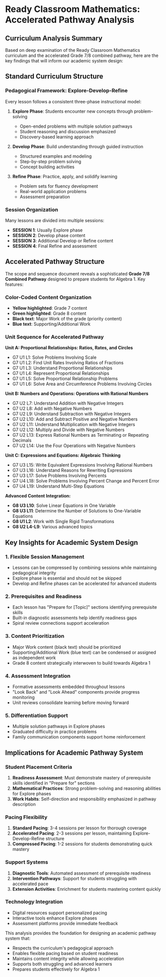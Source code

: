 # Ready Classroom Mathematics: Accelerated Pathway Analysis

## Curriculum Analysis Summary

Based on deep examination of the Ready Classroom Mathematics curriculum and the accelerated Grade 7/8 combined pathway, here are the key findings that will inform our academic system design:

## Standard Curriculum Structure

### Pedagogical Framework: Explore-Develop-Refine
Every lesson follows a consistent three-phase instructional model:

1. **Explore Phase**: Students encounter new concepts through problem-solving
   - Open-ended problems with multiple solution pathways
   - Student reasoning and discussion emphasized
   - Discovery-based learning approach

2. **Develop Phase**: Build understanding through guided instruction  
   - Structured examples and modeling
   - Step-by-step problem solving
   - Concept building activities

3. **Refine Phase**: Practice, apply, and solidify learning
   - Problem sets for fluency development
   - Real-world application problems
   - Assessment preparation

### Session Organization
Many lessons are divided into multiple sessions:
- **SESSION 1**: Usually Explore phase
- **SESSION 2**: Develop phase content
- **SESSION 3**: Additional Develop or Refine content
- **SESSION 4**: Final Refine and assessment

## Accelerated Pathway Structure

The scope and sequence document reveals a sophisticated **Grade 7/8 Combined Pathway** designed to prepare students for Algebra 1. Key features:

### Color-Coded Content Organization
- **Yellow highlighted**: Grade 7 content
- **Green highlighted**: Grade 8 content  
- **Black text**: Major Work of the grade (priority content)
- **Blue text**: Supporting/Additional Work

### Unit Sequence for Accelerated Pathway

**Unit A: Proportional Relationships: Ratios, Rates, and Circles**
- G7 U1 L1: Solve Problems Involving Scale
- G7 U1 L2: Find Unit Rates Involving Ratios of Fractions  
- G7 U1 L3: Understand Proportional Relationships
- G7 U1 L4: Represent Proportional Relationships
- G7 U1 L5: Solve Proportional Relationship Problems
- G7 U1 L6: Solve Area and Circumference Problems Involving Circles

**Unit B: Numbers and Operations: Operations with Rational Numbers**  
- G7 U2 L7: Understand Addition with Negative Integers
- G7 U2 L8: Add with Negative Numbers
- G7 U2 L9: Understand Subtraction with Negative Integers
- G7 U2 L10: Add and Subtract Positive and Negative Numbers
- G7 U2 L11: Understand Multiplication with Negative Integers
- G7 U2 L12: Multiply and Divide with Negative Numbers
- G7 U2 L13: Express Rational Numbers as Terminating or Repeating Decimals
- G7 U2 L14: Use the Four Operations with Negative Numbers

**Unit C: Expressions and Equations: Algebraic Thinking**
- G7 U3 L15: Write Equivalent Expressions Involving Rational Numbers
- G7 U3 L16: Understand Reasons for Rewriting Expressions  
- G7 U3 L17: Solve Problems Involving Percents
- G7 U4 L18: Solve Problems Involving Percent Change and Percent Error
- G7 U4 L19: Understand Multi-Step Equations

**Advanced Content Integration:**
- **G8 U3 L10**: Solve Linear Equations in One Variable
- **G8 U3 L11**: Determine the Number of Solutions to One-Variable Equations
- **G8 U1 L2**: Work with Single Rigid Transformations
- **G8 U2 L4-L9**: Various advanced topics

## Key Insights for Academic System Design

### 1. **Flexible Session Management**
- Lessons can be compressed by combining sessions while maintaining pedagogical integrity
- Explore phase is essential and should not be skipped
- Develop and Refine phases can be accelerated for advanced students

### 2. **Prerequisites and Readiness**
- Each lesson has "Prepare for [Topic]" sections identifying prerequisite skills
- Built-in diagnostic assessments help identify readiness gaps
- Spiral review connections support acceleration

### 3. **Content Prioritization**
- Major Work content (black text) should be prioritized
- Supporting/Additional Work (blue text) can be condensed or assigned as independent work
- Grade 8 content strategically interwoven to build towards Algebra 1

### 4. **Assessment Integration**
- Formative assessments embedded throughout lessons
- "Look Back" and "Look Ahead" components provide progress monitoring
- Unit reviews consolidate learning before moving forward

### 5. **Differentiation Support**
- Multiple solution pathways in Explore phases
- Graduated difficulty in practice problems  
- Family communication components support home reinforcement

## Implications for Academic Pathway System

### Student Placement Criteria
1. **Readiness Assessment**: Must demonstrate mastery of prerequisite skills identified in "Prepare for" sections
2. **Mathematical Practices**: Strong problem-solving and reasoning abilities for Explore phases
3. **Work Habits**: Self-direction and responsibility emphasized in pathway description

### Pacing Flexibility
1. **Standard Pacing**: 3-4 sessions per lesson for thorough coverage
2. **Accelerated Pacing**: 2-3 sessions per lesson, maintaining Explore-Develop-Refine structure
3. **Compressed Pacing**: 1-2 sessions for students demonstrating quick mastery

### Support Systems
1. **Diagnostic Tools**: Automated assessment of prerequisite readiness
2. **Intervention Pathways**: Support for students struggling with accelerated pace
3. **Extension Activities**: Enrichment for students mastering content quickly

### Technology Integration
- Digital resources support personalized pacing
- Interactive tools enhance Explore phases
- Assessment platforms provide immediate feedback

This analysis provides the foundation for designing an academic pathway system that:
- Respects the curriculum's pedagogical approach
- Enables flexible pacing based on student readiness
- Maintains content integrity while allowing acceleration
- Supports both struggling and advanced learners
- Prepares students effectively for Algebra 1
